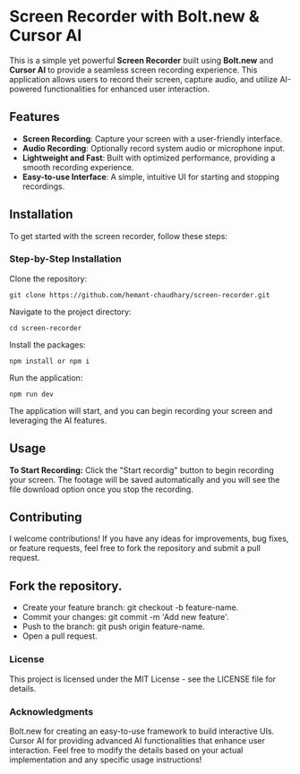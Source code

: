 # Screen Recorder with Bolt.new & Cursor AI 

This is a simple yet powerful **Screen Recorder** built using **Bolt.new** and **Cursor AI** to provide a seamless screen recording experience. This application allows users to record their screen, capture audio, and utilize AI-powered functionalities for enhanced user interaction.

## Features
- **Screen Recording**: Capture your screen with a user-friendly interface.
- **Audio Recording**: Optionally record system audio or microphone input.
- **Lightweight and Fast**: Built with optimized performance, providing a smooth recording experience.
- **Easy-to-use Interface**: A simple, intuitive UI for starting and stopping recordings.

## Installation
To get started with the screen recorder, follow these steps:

### Step-by-Step Installation
Clone the repository:

```
git clone https://github.com/hemant-chaudhary/screen-recorder.git
```
Navigate to the project directory:

```
cd screen-recorder
```
Install the packages:

```
npm install or npm i
```
Run the application:

```
npm run dev
```

The application will start, and you can begin recording your screen and leveraging the AI features.

## Usage
**To Start Recording:** Click the "Start recordig" button to begin recording your screen. The footage will be saved automatically and you will see the file download option once you stop the recording.

## Contributing
I welcome contributions! If you have any ideas for improvements, bug fixes, or feature requests, feel free to fork the repository and submit a pull request.

## Fork the repository.
- Create your feature branch: git checkout -b feature-name.
- Commit your changes: git commit -m 'Add new feature'.
- Push to the branch: git push origin feature-name.
- Open a pull request.

### License
This project is licensed under the MIT License - see the LICENSE file for details.

### Acknowledgments
Bolt.new for creating an easy-to-use framework to build interactive UIs.
Cursor AI for providing advanced AI functionalities that enhance user interaction.
Feel free to modify the details based on your actual implementation and any specific usage instructions!
